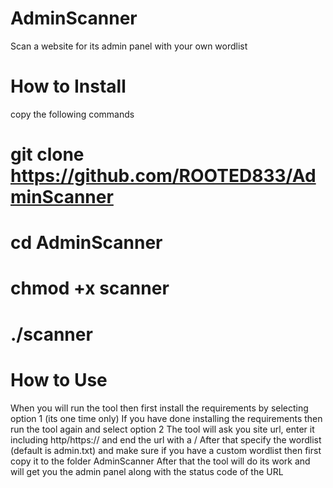 # AdminScanner
Scan a website for its admin panel with your own wordlist

# How to Install

copy the following commands

# git clone https://github.com/ROOTED833/AdminScanner

# cd AdminScanner

# chmod +x scanner

# ./scanner

# How to Use
When you will run the tool then first install the requirements by selecting option 1 (its one time only) If you have done installing the requirements then run the tool again and select option 2 The tool will ask you site url, enter it including http/https:// and end the url with a / After that specify the wordlist (default is admin.txt) and make sure if you have a custom wordlist then first copy it to the folder AdminScanner After that the tool will do its work and will get you the admin panel along with the status code of the URL

